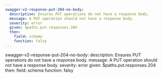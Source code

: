 ```yaml
---
swagger-v2-response-put-204-no-body:
  description: Ensures PUT operations do not have a response body.
  message: A PUT operation should not have a response body.
  severity: error
  given: $paths.put.responses.204
  then:
    field: schema
    function: falsy
...
```

swagger-v2-response-put-204-no-body:
  description: Ensures PUT operations do not have a response body.
  message: A PUT operation should not have a response body.
  severity: error
  given: $paths.put.responses.204
  then:
    field: schema
    function: falsy
